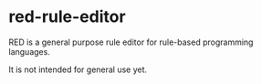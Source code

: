 red-rule-editor
===============

RED is a general purpose rule editor for rule-based programming languages.

It is not intended for general use yet.

